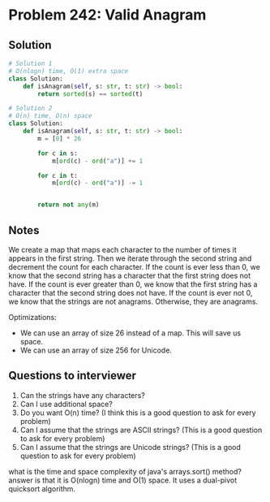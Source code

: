 # Problem 242: Valid Anagram

## Solution

```py
# Solution 1
# O(nlogn) time, O(1) extra space
class Solution:
    def isAnagram(self, s: str, t: str) -> bool:
        return sorted(s) == sorted(t)

# Solution 2
# O(n) time, O(n) space
class Solution:
    def isAnagram(self, s: str, t: str) -> bool:
        m = [0] * 26

        for c in s:
            m[ord(c) - ord("a")] += 1

        for c in t:
            m[ord(c) - ord("a")] -= 1


        return not any(m)

```

## Notes

We create a map that maps each character to the number of times it appears in the first string. Then we iterate through the second string and decrement the count for each character. If the count is ever less than 0, we know that the second string has a character that the first string does not have. If the count is ever greater than 0, we know that the first string has a character that the second string does not have. If the count is ever not 0, we know that the strings are not anagrams. Otherwise, they are anagrams.

Optimizations:

- We can use an array of size 26 instead of a map. This will save us space.
- We can use an array of size 256 for Unicode.

## Questions to interviewer

1. Can the strings have any characters?
2. Can I use additional space?
3. Do you want O(n) time? (I think this is a good question to ask for every problem)
4. Can I assume that the strings are ASCII strings? (This is a good question to ask for every problem)
5. Can I assume that the strings are Unicode strings? (This is a good question to ask for every problem)

what is the time and space complexity of java's arrays.sort() method?
answer is that it is O(nlogn) time and O(1) space. It uses a dual-pivot quicksort algorithm.
